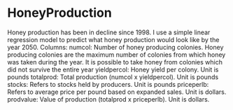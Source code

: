 # HoneyProduction
Honey production has been in decline since 1998. I use a simple linear regression model to predict what honey production would look like by the year 2050.
Columns:
  numcol: Number of honey producing colonies. Honey producing colonies are the maximum number of colonies from which honey was            taken during the year. It is possible to take honey from colonies which did not survive the entire year
  yieldpercol: Honey yield per colony. Unit is pounds
  totalprod: Total production (numcol x yieldpercol). Unit is pounds
  stocks: Refers to stocks held by producers. Unit is pounds
  priceperlb: Refers to average price per pound based on expanded sales. Unit is dollars.
  prodvalue: Value of production (totalprod x priceperlb). Unit is dollars.
